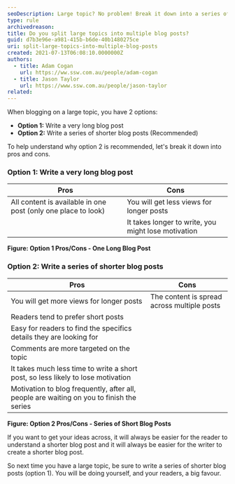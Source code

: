```yaml
---
seoDescription: Large topic? No problem! Break it down into a series of shorter blog posts for easier reading and writing.
type: rule
archivedreason:
title: Do you split large topics into multiple blog posts?
guid: d7b3e96e-a981-415b-b6de-40b1480275ce
uri: split-large-topics-into-multiple-blog-posts
created: 2021-07-13T06:08:10.0000000Z
authors:
  - title: Adam Cogan
    url: https://ww.ssw.com.au/people/adam-cogan
  - title: Jason Taylor
    url: https://www.ssw.com.au/people/jason-taylor
related:
---
```


When blogging on a large topic, you have 2 options:

- **Option 1:** Write a very long blog post
- **Option 2:** Write a series of shorter blog posts (Recommended)

To help understand why option 2 is recommended, let's break it down into pros and cons.

<!--endintro-->

### Option 1: Write a very long blog post

| Pros                                                          | Cons                                                |
| ------------------------------------------------------------- | --------------------------------------------------- |
| All content is available in one post (only one place to look) | You will get less views for longer posts            |
|                                                               | It takes longer to write, you might lose motivation |

**Figure: Option 1 Pros/Cons - One Long Blog Post**

### Option 2: Write a series of shorter blog posts

| Pros                                                                                     | Cons                                        |
| ---------------------------------------------------------------------------------------- | ------------------------------------------- |
| You will get more views for longer posts                                                 | The content is spread across multiple posts |
| Readers tend to prefer short posts                                                       |                                             |
| Easy for readers to find the specifics details they are looking for                      |                                             |
| Comments are more targeted on the topic                                                  |                                             |
| It takes much less time to write a short post, so less likely to lose motivation         |                                             |
| Motivation to blog frequently, after all, people are waiting on you to finish the series |                                             |

**Figure: Option 2 Pros/Cons - Series of Short Blog Posts**

If you want to get your ideas across, it will always be easier for the reader to understand a shorter blog post and it will always be easier for the writer to create a shorter blog post.

So next time you have a large topic, be sure to write a series of shorter blog posts (option 1). You will be doing yourself, and your readers, a big favour.
